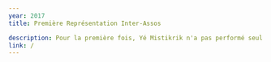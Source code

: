 ```yaml
---
year: 2017
title: Première Représentation Inter-Assos

description: Pour la première fois, Yé Mistikrik n'a pas performé seul au théâtre, mais avec 3 autres associations artistiques de l'école, pendant deux représentations ayant mobilisé plus de 50 étudiants !
link: /
---
```

